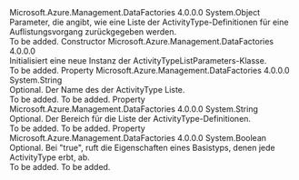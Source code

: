 <Type Name="ActivityTypeListParameters" FullName="Microsoft.Azure.Management.DataFactories.Core.Registration.Models.ActivityTypeListParameters">
  <TypeSignature Language="C#" Value="public class ActivityTypeListParameters" />
  <TypeSignature Language="ILAsm" Value=".class public auto ansi beforefieldinit ActivityTypeListParameters extends System.Object" />
  <TypeSignature Language="DocId" Value="T:Microsoft.Azure.Management.DataFactories.Core.Registration.Models.ActivityTypeListParameters" />
  <TypeSignature Language="VB.NET" Value="Public Class ActivityTypeListParameters" />
  <TypeSignature Language="F#" Value="type ActivityTypeListParameters = class" />
  <AssemblyInfo>
    <AssemblyName>Microsoft.Azure.Management.DataFactories</AssemblyName>
    <AssemblyVersion>4.0.0.0</AssemblyVersion>
  </AssemblyInfo>
  <Base>
    <BaseTypeName>System.Object</BaseTypeName>
  </Base>
  <Interfaces />
  <Docs>
    <summary>
            Parameter, die angibt, wie eine Liste der ActivityType-Definitionen für eine Auflistungsvorgang zurückgegeben werden.
            </summary>
    <remarks>To be added.</remarks>
  </Docs>
  <Members>
    <Member MemberName=".ctor">
      <MemberSignature Language="C#" Value="public ActivityTypeListParameters ();" />
      <MemberSignature Language="ILAsm" Value=".method public hidebysig specialname rtspecialname instance void .ctor() cil managed" />
      <MemberSignature Language="DocId" Value="M:Microsoft.Azure.Management.DataFactories.Core.Registration.Models.ActivityTypeListParameters.#ctor" />
      <MemberSignature Language="VB.NET" Value="Public Sub New ()" />
      <MemberType>Constructor</MemberType>
      <AssemblyInfo>
        <AssemblyName>Microsoft.Azure.Management.DataFactories</AssemblyName>
        <AssemblyVersion>4.0.0.0</AssemblyVersion>
      </AssemblyInfo>
      <Parameters />
      <Docs>
        <summary>
            Initialisiert eine neue Instanz der ActivityTypeListParameters-Klasse.
            </summary>
        <remarks>To be added.</remarks>
      </Docs>
    </Member>
    <Member MemberName="ActivityTypeName">
      <MemberSignature Language="C#" Value="public string ActivityTypeName { get; set; }" />
      <MemberSignature Language="ILAsm" Value=".property instance string ActivityTypeName" />
      <MemberSignature Language="DocId" Value="P:Microsoft.Azure.Management.DataFactories.Core.Registration.Models.ActivityTypeListParameters.ActivityTypeName" />
      <MemberSignature Language="VB.NET" Value="Public Property ActivityTypeName As String" />
      <MemberSignature Language="F#" Value="member this.ActivityTypeName : string with get, set" Usage="Microsoft.Azure.Management.DataFactories.Core.Registration.Models.ActivityTypeListParameters.ActivityTypeName" />
      <MemberType>Property</MemberType>
      <AssemblyInfo>
        <AssemblyName>Microsoft.Azure.Management.DataFactories</AssemblyName>
        <AssemblyVersion>4.0.0.0</AssemblyVersion>
      </AssemblyInfo>
      <ReturnValue>
        <ReturnType>System.String</ReturnType>
      </ReturnValue>
      <Docs>
        <summary>
            Optional. Der Name des der ActivityType Liste.
            </summary>
        <value>To be added.</value>
        <remarks>To be added.</remarks>
      </Docs>
    </Member>
    <Member MemberName="RegistrationScope">
      <MemberSignature Language="C#" Value="public string RegistrationScope { get; set; }" />
      <MemberSignature Language="ILAsm" Value=".property instance string RegistrationScope" />
      <MemberSignature Language="DocId" Value="P:Microsoft.Azure.Management.DataFactories.Core.Registration.Models.ActivityTypeListParameters.RegistrationScope" />
      <MemberSignature Language="VB.NET" Value="Public Property RegistrationScope As String" />
      <MemberSignature Language="F#" Value="member this.RegistrationScope : string with get, set" Usage="Microsoft.Azure.Management.DataFactories.Core.Registration.Models.ActivityTypeListParameters.RegistrationScope" />
      <MemberType>Property</MemberType>
      <AssemblyInfo>
        <AssemblyName>Microsoft.Azure.Management.DataFactories</AssemblyName>
        <AssemblyVersion>4.0.0.0</AssemblyVersion>
      </AssemblyInfo>
      <ReturnValue>
        <ReturnType>System.String</ReturnType>
      </ReturnValue>
      <Docs>
        <summary>
            Optional. Der Bereich für die Liste der ActivityType-Definitionen.
            </summary>
        <value>To be added.</value>
        <remarks>To be added.</remarks>
      </Docs>
    </Member>
    <Member MemberName="Resolved">
      <MemberSignature Language="C#" Value="public bool Resolved { get; set; }" />
      <MemberSignature Language="ILAsm" Value=".property instance bool Resolved" />
      <MemberSignature Language="DocId" Value="P:Microsoft.Azure.Management.DataFactories.Core.Registration.Models.ActivityTypeListParameters.Resolved" />
      <MemberSignature Language="VB.NET" Value="Public Property Resolved As Boolean" />
      <MemberSignature Language="F#" Value="member this.Resolved : bool with get, set" Usage="Microsoft.Azure.Management.DataFactories.Core.Registration.Models.ActivityTypeListParameters.Resolved" />
      <MemberType>Property</MemberType>
      <AssemblyInfo>
        <AssemblyName>Microsoft.Azure.Management.DataFactories</AssemblyName>
        <AssemblyVersion>4.0.0.0</AssemblyVersion>
      </AssemblyInfo>
      <ReturnValue>
        <ReturnType>System.Boolean</ReturnType>
      </ReturnValue>
      <Docs>
        <summary>
            Optional. Bei "true", ruft die Eigenschaften eines Basistyps, denen jede ActivityType erbt, ab.
            </summary>
        <value>To be added.</value>
        <remarks>To be added.</remarks>
      </Docs>
    </Member>
  </Members>
</Type>